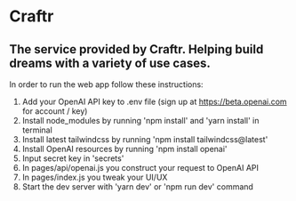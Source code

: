 # Craftr
## The service provided by Craftr. Helping build dreams with a variety of use cases.

In order to run the web app follow these instructions:
1. Add your OpenAI API key to .env file (sign up at https://beta.openai.com for account / key)
2. Install node_modules by running 'npm install' and 'yarn install' in terminal
3. Install latest tailwindcss by running 'npm install tailwindcss@latest'
4. Install OpenAI resources by running 'npm install openai'
6. Input secret key in 'secrets'
5. In pages/api/openai.js you construct your request to OpenAI API
6. In pages/index.js you tweak your UI/UX
7. Start the dev server with 'yarn dev' or 'npm run dev' command

